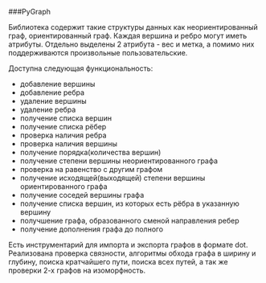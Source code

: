 ###PyGraph

Библиотека содержит такие структуры данных как неориентированный граф, ориентированный граф.
Каждая вершина и ребро могут иметь атрибуты. Отдельно выделены 2 атрибута - вес и метка,
а помимо них поддерживаются произвольные пользовательские. 

Доступна следующая функциональность:
- добавление вершины
- добавление ребра
- удаление вершины
- удаление ребра
- получение списка вершин
- получение списка рёбер
- проверка наличия ребра
- проверка наличия вершины
- получение порядка(количества вершин)
- получение степени вершины неориентированного графа
- проверка на равенство с другим графом
- получение исходящей(выходящей) степени вершины ориентированного графа
- получение соседей вершины графа
- получение списка вершин, из которых есть рёбра в указанную вершину
- получшение графа, образованного сменой направления ребер
- получение дополнения графа до полного

Есть инструментарий для импорта и экспорта графов в формате dot.
Реализована проверка связности, алгоритмы обхода графа в ширину и глубину, 
поиска кратчайшего пути, поиска всех путей, а так же проверки 2-х графов на изоморфность.
